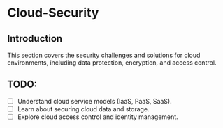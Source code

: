 # Cloud-Security

## Introduction
This section covers the security challenges and solutions for cloud environments, including data protection, encryption, and access control.

## TODO:
- [ ] Understand cloud service models (IaaS, PaaS, SaaS).
- [ ] Learn about securing cloud data and storage.
- [ ] Explore cloud access control and identity management.
